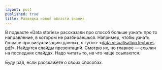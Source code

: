 ```yaml
---
layout: post
published: true
title: Разведка новой области знания
---
```

В подкасте «Data stories» рассказали про способ больше узнать про то направление, в котором не разбираешься. Например, чтобы узнать больше про визуализацию данных, я гуглю: «[data visualisation lectures pdf](https://www.google.ru/search?q=data+visualisation+lectures+filetype:pdf)». Найдутся слайды презентаций. Смотрю их, но главное — ссылки на последних слайдах. Надо читать то, на что чаще ссылаются.

Буду рад, если расскажете о своих способах.
